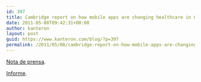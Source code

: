 ```yaml
---
id: 397
title: Cambridge report on how mobile apps are changing healthcare in China
date: 2011-05-08T09:42:31+00:00
author: kanteron
layout: post
guid: https://www.kanteron.com/blog/?p=397
permalink: /2011/05/08/cambridge-report-on-how-mobile-apps-are-changing-healthcare-in-china/
---
```

[Nota de prensa](https://www.cam.ac.uk/research/news/how-mobile-phones-are-transforming-healthcare/).
  
[Informe](https://www.csap.cam.ac.uk/media/uploads/files/1/mobile-communications-for-medical-care.pdf).